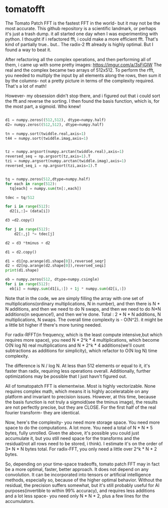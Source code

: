 # tomatofft
The Tomato Patch FFT is the fastest FFT in the world- but it may not be the most accurate.
This github repository is a scientific landmark, or perhaps it's just a trash dump.
it all started one day when I was experimenting with python.
I thought if i refactored fft, i could make a more efficient fft. That's kind of partially true.. but..
The radix-2 fft already is highly optimal. 
But I found a way to beat it. 

After refactoring all the complex operations, and then performing all of them, i came up with some pretty images:
https://imgur.com/a/3sFjGIW
The real and the complex became two arrays of 512x512. To perform the rfft, you needed to multiply the input by all elements along the rows,
then sum it by the columns- not a pretty picture in terms of the complexity required. That's a lot of math!

However- my obsession didn't stop there, and i figured out that i could sort the fft and reverse the sorting.
I then found the basis function, which is, for the most part, a sigmoid. Who knew!

```py

d1 = numpy.zeros((512,512), dtype=numpy.half)
d2= numpy.zeros((512,512), dtype=numpy.half)

tn = numpy.sort(twiddle.real,axis=1)
t44 = numpy.sort(twiddle.imag,axis=1)


tz = numpy.argsort(numpy.arctan(twiddle.real),axis=1)
reversed_seq = np.argsort(tz,axis=1).T
tzi = numpy.argsort(numpy.arctan(twiddle.imag),axis=1)
reversed_seq_i = np.argsort(tzi,axis=1).T


tq = numpy.zeros(512,dtype=numpy.half)
for each in range(512):
  tq[each] = numpy.sum(tn[:,each])

tdec = tq/512

for i in range(512):
  d2[i,:]= (data[i])

d3 =d2.copy()

for j in range(512):
    d2[:,j] *= tdec[j]

d2 = d3 *tminus + d2

d1 = d2.copy()

d1 = d1[np.arange(d1.shape[0]),reversed_seqr]
d2 = d2[np.arange(d2.shape[0]),reversed_seqi]
print(d1.shape)

eb = numpy.zeros(512, dtype=numpy.csingle)
for i in range(512):
  eb[i] = numpy.sum(d1[i,:]) + 1j * numpy.sum(d2[i,:])
```

Note that in the code, we are simply filling the array with one set of multiplications(ordinary multiplications, N in number), and then there is N * N additions,
and then we need to do N swaps, and then we need to do N*N additions(in sequence!), and then we're done.
Total : 2 * N * N additions, N multiplications, N swaps.
The overall time complexity is - O(N^2). it might be a little bit higher if there's more tuning needed.

For radix-RFFT(in frequency, which is the least compute intensive,but which requires more space), you need N * 2^k * 4  multiplications, 
which become O(N log N) real multiplications and N * 2^k * 4 additions(we'll count subtractions as additions for simplicity),
which refactor to O(N log N) time complexity.

The difference is  N / log N. At less than 512 elements or equal to it, it's faster than radix, requiring less operations overall.
Additionally, further optimizations may be possible that I just havn't figured out.

All of tomatopatch FFT is elementwise. Most is highly vectorizable. None requires complex math, which means it is highly acceleratable on any platform and invariant to precision issues.
However, at this time, because the basis function is not truly a sigmoid(see the tminus image), the results are not perfectly precise, but they are CLOSE.
For the first half of the real fourier transform- they are identical.

Now, here's the complexity- you need more storage space. You need more space to do the computations. A lot more. You need a total of N * N * 5 bytes, fully unrolled.
Given the above, it's possible you could just accumulate it, but you still need space for the transforms and the residual(not all rows need to be stored, i think). I estimate it's on the order of 3* N * N bytes total. 
For radix-FFT, you only need a little over 2^k * N * 2 bytes.

So, depending on your time-space tradeoffs, tomato patch FFT may in fact be a more optimal, faster, better approach. It does not depend on any convolution.
It can be incorporated into tensors or artificial intelligence methods, especially so, because of the higher optimal behavior.
Without the residual, the precision suffers somewhat, but it's still probably useful for AI purposes(invertible to within 99% accuracy),
and requires less additions and a lot less space- you need only N * N * 2, plus a few lines for the accumulators.



